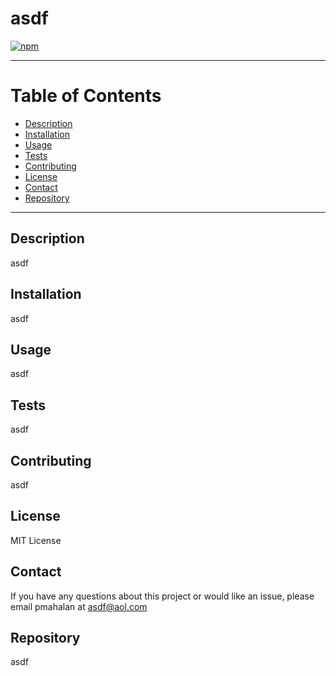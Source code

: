 
   # asdf  
   [![npm](https://badge.fury.io/js/inquirer.svg)](http://badge.fury.io/js/inquirer)
   
  ***
  # Table of Contents
  * [Description](#description)
  * [Installation](#installation)
  * [Usage](#usage)
  * [Tests](#test)
  * [Contributing](#contributing)
  * [License](#license)
  * [Contact](#contact)
  * [Repository](#repository)
  
  ***
  ## Description
  asdf
  ## Installation 
  asdf
  ## Usage 
  asdf
  ## Tests 
  asdf
  ## Contributing 
  asdf
  ## License
  MIT License
  ## Contact
  If you have any questions about this project or would like an issue, please email pmahalan at asdf@aol.com
  ## Repository
  asdf 

  
